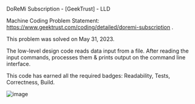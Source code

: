 DoReMi Subscription - [GeekTrust] - LLD

Machine Coding Problem Statement: https://www.geektrust.com/coding/detailed/doremi-subscription .

This problem was solved on May 31, 2023.

The low-level design code reads data input from a file. After reading the input commands, processes them & prints output on the command line interface.

This code has earned all the required badges: Readability, Tests, Correctness, Build.

![image](https://github.com/Saket121/DoRemi-Subscription/assets/80620868/b198380f-75c7-4eab-902c-7186aa22024d)

